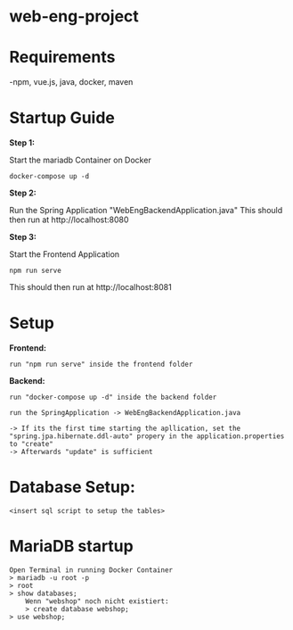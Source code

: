 # web-eng-project

# Requirements

-npm, vue.js, java, docker, maven

# Startup Guide 

**Step 1:**

Start the mariadb Container on Docker 

    docker-compose up -d

**Step 2:**

Run the Spring Application "WebEngBackendApplication.java"
This should then run at http://localhost:8080

**Step 3:**

Start the Frontend Application

    npm run serve

This should then run at http://localhost:8081



# Setup

**Frontend:** 

    run "npm run serve" inside the frontend folder

**Backend:** 

    run "docker-compose up -d" inside the backend folder 

    run the SpringApplication -> WebEngBackendApplication.java

    -> If its the first time starting the apllication, set the "spring.jpa.hibernate.ddl-auto" propery in the application.properties to "create"
    -> Afterwards "update" is sufficient

# Database Setup:

    <insert sql script to setup the tables>


# MariaDB startup

    Open Terminal in running Docker Container
    > mariadb -u root -p
    > root
    > show databases;
        Wenn "webshop" noch nicht existiert:
        > create database webshop;
    > use webshop;